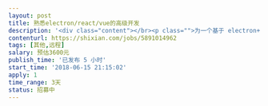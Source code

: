 ```yaml
---                
layout: post       
title: 熟悉electron/react/vue的高级开发           
description: '<div class="content"></br><p class="">为一个基于 electron+react 的开源项目做顾问咨询</br><br/>最好还能将其改为 electron+vue 的技术栈，项目的工作量不算大，是一个单一的实用工具类型，只有一个操作界面</br><br/>具体需要的工作时因为我们自己并不熟悉这个electron这个技术栈，所以可以沟通后最后确定</p></br></div>'     
contenturl: https://shixian.com/jobs/5891014962      
tags: [其他,远程]            
salary: 预估3600元          
publish_time: '已发布 5 小时'         
start_time: '2018-06-15 21:15:02'           
apply: 1                   
time_range: 3天              
status: 招募中                  
---                 
```

